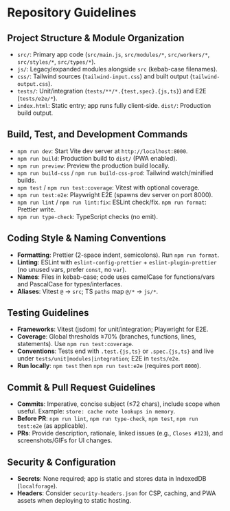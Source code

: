 # Repository Guidelines

## Project Structure & Module Organization
- `src/`: Primary app code (`src/main.js`, `src/modules/*`, `src/workers/*`, `src/styles/*`, `src/types/*`).
- `js/`: Legacy/expanded modules alongside `src` (kebab-case filenames).
- `css/`: Tailwind sources (`tailwind-input.css`) and built output (`tailwind-output.css`).
- `tests/`: Unit/integration (`tests/**/*.{test,spec}.{js,ts}`) and E2E (`tests/e2e/*`).
- `index.html`: Static entry; app runs fully client-side. `dist/`: Production build output.

## Build, Test, and Development Commands
- `npm run dev`: Start Vite dev server at `http://localhost:8000`.
- `npm run build`: Production build to `dist/` (PWA enabled).
- `npm run preview`: Preview the production build locally.
- `npm run build-css` / `npm run build-css-prod`: Tailwind watch/minified builds.
- `npm test` / `npm run test:coverage`: Vitest with optional coverage.
- `npm run test:e2e`: Playwright E2E (spawns dev server on port 8000).
- `npm run lint` / `npm run lint:fix`: ESLint check/fix. `npm run format`: Prettier write.
- `npm run type-check`: TypeScript checks (no emit).

## Coding Style & Naming Conventions
- **Formatting**: Prettier (2-space indent, semicolons). Run `npm run format`.
- **Linting**: ESLint with `eslint-config-prettier` + `eslint-plugin-prettier` (no unused vars, prefer `const`, no `var`).
- **Names**: Files in kebab-case; code uses camelCase for functions/vars and PascalCase for types/interfaces.
- **Aliases**: Vitest `@` → `src`; TS `paths` map `@/*` → `js/*`.

## Testing Guidelines
- **Frameworks**: Vitest (jsdom) for unit/integration; Playwright for E2E.
- **Coverage**: Global thresholds ≥70% (branches, functions, lines, statements). Use `npm run test:coverage`.
- **Conventions**: Tests end with `.test.{js,ts}` or `.spec.{js,ts}` and live under `tests/unit|modules|integration`; E2E in `tests/e2e`.
- **Run locally**: `npm test` then `npm run test:e2e` (requires port `8000`).

## Commit & Pull Request Guidelines
- **Commits**: Imperative, concise subject (≤72 chars), include scope when useful. Example: `store: cache note lookups in memory`.
- **Before PR**: `npm run lint`, `npm run type-check`, `npm test`, `npm run test:e2e` (as applicable).
- **PRs**: Provide description, rationale, linked issues (e.g., `Closes #123`), and screenshots/GIFs for UI changes.

## Security & Configuration
- **Secrets**: None required; app is static and stores data in IndexedDB (`localforage`).
- **Headers**: Consider `security-headers.json` for CSP, caching, and PWA assets when deploying to static hosting.
